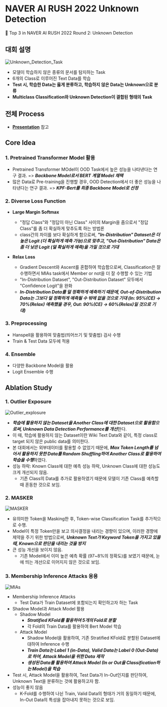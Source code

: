 # NAVER AI RUSH 2022 Unknown Detection
🥉 Top 3 in NAVER AI RUSH 2022 Round 2: Unknown Detection
## 대회 설명
![Unknown_Detection_Task](https://user-images.githubusercontent.com/53552847/197756342-34f9b21a-a930-4be4-9703-127eff610399.png)

- 모델이 학습하지 않은 종류의 문서를 탐지하는 Task
- 6개의 Class로 이루어진 Text Data를 학습
- **Test 시, 학습한 Data는 옳게 분류하고, 학습하지 않은 Data는 Unknown으로 분류**
- **Multiclass Classification와 Unknown Detection이 결합된 형태의 Task**

## 전체 Process
- [**Presentation**](https://github.com/jjonhwa/clova-airush-2022/blob/main/AIRUSH_ROUND_2/AIRUSH_Unknown_Detection_3%EC%9C%84.pdf) 참고

## Core Idea

### 1. Pretrained Transformer Model 활용
- Pretrained Transformer MOdel이 OOD Task에서 높은 성능을 나타낸다는 연구 결과. => ***Backbone Model로서 BERT 계열 Model 채택***
- 많은 Data로 Pre-training을 진행할 경우, OOD Detection에서 더 좋은 성능을 나타낸다는 연구 결과. => ***KPF-Bert를 최종 Backbone Model로 선정*** 

### 2. Diverse Loss Function
- **Large Margin Softmax**
    - "정답 Class"와 "정답이 아닌 Class" 사이의 Margin을 줌으로서 "정답 Class"를 좀 더 확실하게 맞추도록 하는 방법론
    - class간의 차이를 보다 확실하게 함으로써, ***"In-Distribution" Dataset은 더 높은 Logit (더 확실하게 예측 가능)으로 맞추고, "Out-Distribution" Data은 좀 더 낮은 Logit (덜 확실하게 예측)을 가질 것으로 기대***

- **Relax Loss**
    - Gradient Descent와 Ascent를 혼합하여 학습함으로써, Classification은 잘 수행하면서 MIAs task에서 Member or not을 더 잘 수행할 수 있는 기법
    - "In-Distribution Dataset", "Out-Distribution Dataset" 모두에서 "Confidence Logit"을 완화
    - ***In-Distribution Data를 덜 정확하게 예측하기 때문에, Out-of-Distribution Data는 그보다 덜 정확하게 예측될 수 밖에 없을 것으로 기대 (In: 95%(CE) -> 70%(Relax) 예측했을 경우, Out: 90%(CE) -> 60%(Relax)일 것으로 기대)***

### 3. Preprocessing
- Hanspell을 활용하여 맞춤법(띄어쓰기 및 맞춤법) 검사 수행
- Train & Test Data 모두에 적용

### 4. Ensemble
- 다양한 Backbone Model을 활용
- Logit Ensemble 수행

## Ablation Study

### 1. Outlier Exposure
![Outlier_explosure](https://user-images.githubusercontent.com/53552847/197760135-cfa2be1d-1c8b-4e85-bee7-90aae45e6fa2.png)

- ***학습에 활용하지 않는 Dataset을 Another Class에 대한 Dataset으로 활용함으로써, Unknown Data Detection Performance를 개선***한다.
- 이 때, 학습에 활용하지 않는 Dataset이란 Wiki Text Data와 같이, 특정 class로 target 되지 않은 public data를 의미한다.
- 본 대회에서는 외부데이터를 활용할 수 없었기 때문에, ***Max Token Length를 넘어서 활용하지 못한 Data를 Random Shuffling하여 Another Class로 활용하여 학습을 수행***하였다.
- 성능 하락: Known Class에 대한 예측 성능 하락, Unknown Class에 대한 성능도 크게 개선되지 않음.
    - 기존 Class의 Data를 추가로 활용하였기 때문에 모델이 기존 Class를 예측할 때 혼동한 것으로 보임.

### 2. MASKER
![MASKER](https://user-images.githubusercontent.com/53552847/197760346-dbf5b44b-1e92-49d4-a4b4-4df392723557.png)

- 유의미한 Token을 Masking한 후, Token-wise Classification Task를 추가적으로 수행.
- Model이 특정 Token만을 보고 의사결정을 내리는 경향이 있으며, 이러한 경향에 제약을 주기 위한 방법으로써, ***Unknown Text가 Keyword Token을 가지고 있을 때, Known으로 판단을 내리는 것을 방지***
- 큰 성능 개선을 보이지 않음.
    - 기존 Model에서 이미 높은 예측 확률 (97~8%의 정확도)를 보였기 때문에, 눈에 띄는 개선으로 이어지지 않은 것으로 보임.

### 3. Membership Inference Attacks 응용
![MIAs](https://user-images.githubusercontent.com/53552847/197767703-f419bdb6-9f08-45b8-8a9c-fd7a68d15ec7.png)

- Membership Inference Attacks
    - Test Data가 Train Dataset에 포함되는지 확인하고자 하는 Task
- Shadow Model과 Attack Model 활용
    - Shadow Model
        - ***Stratified KFold를 활용하여 5개의 Fold로 분할***
        - 각 Fold의 Train Data를 활용하여 Bert Model 학습
    - Attack Model
        - Shadow Model을 활용하여, 기존 Stratified KFold로 분할된 Dataset에 대하여 Inference 수행
        - ***Train Data는 Label 1 (in-Data), Valid Data는 Label 0 (Out-Data)로 하여, Attack Model을 위한 Data 제작***
        - ***생성된 Data를 활용하여 Attack Model (In or Out을 Classification하는 Model)을 학습***
- Test 시, Attack Model을 활용하여, Test Data가 In-Out인지를 판단하여, Unknown Text을 분류하는 것에 활용하고자 함.
- 성능이 좋지 않음
    - K-Fold를 수행하여 나뉜 Train, Valid Data의 형태가 거의 동일하기 때문에, In-Out Data의 특성을 잡아내지 못하는 것으로 보임. 
